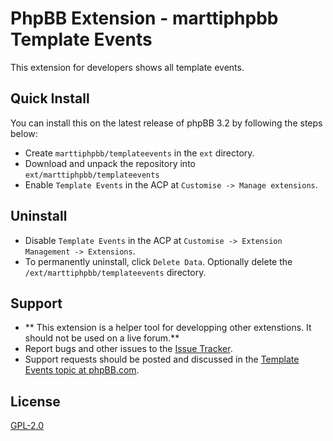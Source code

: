 # PhpBB Extension - marttiphpbb Template Events

This extension for developers shows all template events.

## Quick Install

You can install this on the latest release of phpBB 3.2 by following the steps below:

* Create `marttiphpbb/templateevents` in the `ext` directory.
* Download and unpack the repository into `ext/marttiphpbb/templateevents`
* Enable `Template Events` in the ACP at `Customise -> Manage extensions`.

## Uninstall

* Disable `Template Events` in the ACP at `Customise -> Extension Management -> Extensions`.
* To permanently uninstall, click `Delete Data`. Optionally delete the `/ext/marttiphpbb/templateevents` directory.

## Support

* ** This extension is a helper tool for developping other extenstions. It should not be used on a live forum.**
* Report bugs and other issues to the [Issue Tracker](https://github.com/marttiphpbb/templateevents/issues).
* Support requests should be posted and discussed in the [Template Events topic at phpBB.com](https://www.phpbb.com/community/viewtopic.php?f=456&t=2283446).

## License

[GPL-2.0](license.txt)
